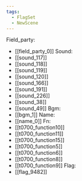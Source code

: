 ```yaml
---
tags:
  - FlagSet
  - NewScene
---
```

Field_party:
- [[field_party_0]]
Sound:
- [[sound_117]]
- [[sound_118]]
- [[sound_119]]
- [[sound_120]]
- [[sound_166]]
- [[sound_191]]
- [[sound_226]]
- [[sound_38]]
- [[sound_49]]
Bgm:
- [[bgm_1]]
Name:
- [[name_0]]
Fn:
- [[t0700_function10]]
- [[t0700_function11]]
- [[t0700_function15]]
- [[t0700_function5]]
- [[t0700_function6]]
- [[t0700_function8]]
- [[t0700_function9]]
Flag:
- [[flag_9482]]
